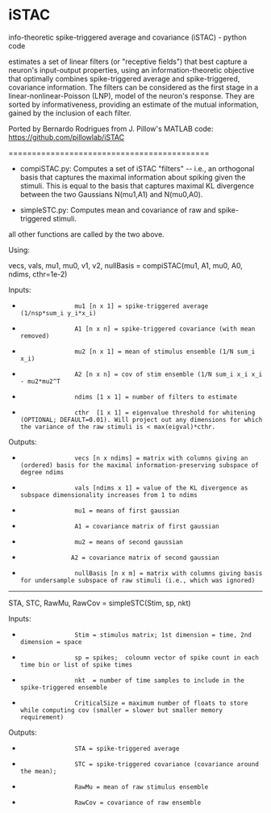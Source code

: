 iSTAC
=====
info-theoretic spike-triggered average and covariance (iSTAC) - python code

estimates a set of linear filters (or "receptive fields") that best capture a neuron's input-output properties, 
using an information-theoretic objective that optimally combines spike-triggered average and spike-triggered, 
covariance information. The filters can be considered as the first stage in a linear-nonlinear-Poisson (LNP), 
model of the neuron's response. They are sorted by informativeness, providing an estimate of the mutual information, 
gained by the inclusion of each filter. 

Ported by Bernardo Rodrigues from J. Pillow's MATLAB code: https://github.com/pillowlab/iSTAC

===========================================
- compiSTAC.py: Computes a set of iSTAC "filters" -- i.e., an orthogonal basis that captures the maximal information about spiking given the stimuli.  This is equal to the basis that captures maximal KL divergence between the two Gaussians N(mu1,A1) and N(mu0,A0).

- simpleSTC.py: Computes mean and covariance of raw and spike-triggered stimuli.

all other functions are called by the two above.

Using:

vecs, vals, mu1, mu0, v1, v2, nullBasis = compiSTAC(mu1, A1, mu0, A0, ndims, cthr=1e-2)

Inputs:
-                    mu1 [n x 1] = spike-triggered average    (1/nsp*sum_i y_i*x_i)
-                    A1 [n x n] = spike-triggered covariance (with mean removed)
-                    mu2 [n x 1] = mean of stimulus ensemble (1/N sum_i x_i)
-                    A2 [n x n] = cov of stim ensemble (1/N sum_i x_i x_i - mu2*mu2^T
-                    ndims [1 x 1] = number of filters to estimate 
-                    cthr  [1 x 1] = eigenvalue threshold for whitening (OPTIONAL; DEFAULT=0.01). Will project out any dimensions for which the variance of the raw stimuli is < max(eigval)*cthr. 

Outputs: 
-                    vecs [n x ndims] = matrix with columns giving an (ordered) basis for the maximal information-preserving subspace of degree ndims
-                    vals [ndims x 1] = value of the KL divergence as subspace dimensionality increases from 1 to ndims 
-                    mu1 = means of first gaussian
-                    A1 = covariance matrix of first gaussian
-                    mu2 = means of second gaussian
-                   A2 = covariance matrix of second gaussian
-                    nullBasis [n x m] = matrix with columns giving basis for undersample subspace of raw stimuli (i.e., which was ignored)   

-----------------------------------------------------------

STA, STC, RawMu, RawCov = simpleSTC(Stim, sp, nkt)

Inputs:
-                    Stim = stimulus matrix; 1st dimension = time, 2nd dimension = space
-                    sp = spikes;  coloumn vector of spike count in each time bin or list of spike times
-                    nkt  = number of time samples to include in the spike-triggered ensemble
-                    CriticalSize = maximum number of floats to store while computing cov (smaller = slower but smaller memory requirement)   
                     
Outputs:
-                    STA = spike-triggered average
-                    STC = spike-triggered covariance (covariance around the mean);
-                    RawMu = mean of raw stimulus ensemble
-                    RawCov = covariance of raw ensemble
